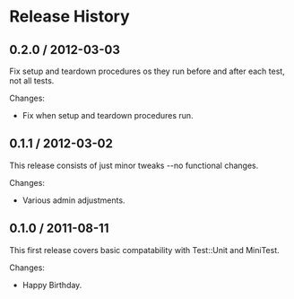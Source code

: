 # Release History

## 0.2.0 / 2012-03-03

Fix setup and teardown procedures os they run before and after each test,
not all tests.

Changes:

* Fix when setup and teardown procedures run.


## 0.1.1 / 2012-03-02

This release consists of just minor tweaks --no functional changes.

Changes:

* Various admin adjustments.


## 0.1.0 / 2011-08-11

This first release covers basic compatability with Test::Unit and MiniTest.

Changes:

* Happy Birthday.
